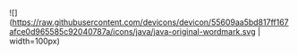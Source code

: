 ![](https://raw.githubusercontent.com/devicons/devicon/55609aa5bd817ff167afce0d965585c92040787a/icons/java/java-original-wordmark.svg | width=100px)
